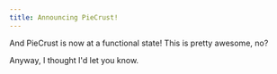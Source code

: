 ```yaml
---
title: Announcing PieCrust!
---
```

And PieCrust is now at a functional state! This is pretty awesome, no?

Anyway, I thought I'd let you know.
